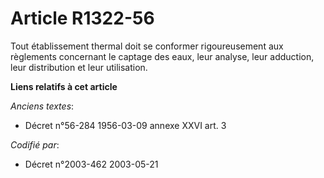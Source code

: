 # Article R1322-56

Tout établissement thermal doit se conformer rigoureusement aux règlements concernant le captage des eaux, leur analyse, leur
adduction, leur distribution et leur utilisation.

**Liens relatifs à cet article**

_Anciens textes_:

  - Décret n°56-284 1956-03-09 annexe XXVI art. 3

_Codifié par_:

  - Décret n°2003-462 2003-05-21
